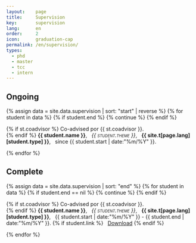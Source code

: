 ```yaml
---
layout:    page
title:     Supervision
key:       supervision
lang:      en
order:     2
icon:      graduation-cap
permalink: /en/supervision/
types:
  - phd
  - master
  - tcc
  - intern
---
```


## Ongoing

<div class="row students"> <div class="col-xs-12">
{% assign data = site.data.supervision | sort: "start" | reverse %}
{% for student in data %}
{% if student.end %} {% continue %} {% endif %}
<p class="student">
  {% if st.coadvisor %}
  Co-advised por {{ st.coadvisor }}. <br>
  {% endif %}
  <strong> {{ student.name }}</strong>, &nbsp;
  <em style="font-variant: small-caps"> {{ student.theme }}</em>, &nbsp;
  <strong>{{ site.t[page.lang][student.type] }}</strong>, &nbsp;
  since {{ student.start | date:"%m/%Y" }}.
</p>
{% endfor %}
</div> </div>

## Complete

<div class="row students"> <div class="col-xs-12">
{% assign data = site.data.supervision | sort: "end" %}
{% for student in data %}
{% if student.end == nil %} {% continue %} {% endif %}
<p class="student">
  {% if st.coadvisor %}
  Co-advised por {{ st.coadvisor }}. <br>
  {% endif %}
  <strong> {{ student.name }}</strong>, &nbsp;
  <em style="font-variant: small-caps"> {{ student.theme }}</em>, &nbsp;
  <strong>{{ site.t[page.lang][student.type] }}</strong>, &nbsp;
  {{ student.start | date:"%m/%Y" }} - {{ student.end | date:"%m/%Y" }}.
  {% if student.link %}
  &nbsp;
  <a href="{{ site.baseurl }}/assets/{{ student.link }}">Download</a>
  {% endif %}
</p>
{% endfor %}
</div> </div>
